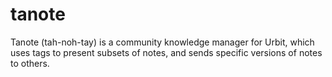 # tanote

Tanote (tah-noh-tay) is a community knowledge manager for Urbit, which uses tags to present subsets of notes, and sends specific versions of notes to others.

